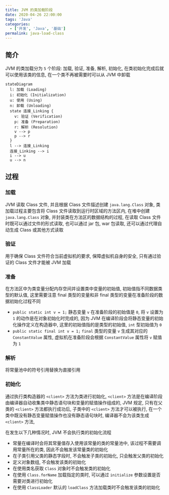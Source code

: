 ```yaml
---
title: JVM 的类加载阶段
date: 2020-04-26 22:00:00
tags: 'Java'
categories:
  - ['开发', 'Java', '基础']
permalink: java-load-class
---
```


## 简介

JVM 的类加载分为 `5` 个阶段: 加载, 验证, 准备, 解析, 初始化, 在类初始化完成后就可以使用该类的信息, 在一个类不再被需要时可以从 JVM 中卸载

```mermaid
stateDiagram
  l: 加载 (Loading)
  i: 初始化 (Initialization)
  u: 使用 (Using)
  n: 卸载 (Unloading)
  state 连接_Linking {
    v: 验证 (Verification)
    p: 准备 (Preparation)
    r: 解析 (Resolution)
    v --> p
    p --> r
  }
  l --> 连接_Linking
  连接_Linking --> i
  i --> u
  u --> n
```

## 过程

### 加载

JVM 读取 Class 文件, 并且根据 Class 文件描述创建 `java.lang.Class` 对象, 类加载过程主要包含将 Class 文件读取到运行时区域的方法区内, 在堆中创建 `java.lang.Class` 对象, 并封装类在方法区的数据结构的过程, 在读取 Class 文件时既可以通过文件的形式读取, 也可以通过 jar 包, war 包读取, 还可以通过代理自动生成 Class 或其他方式读取

### 验证

用于确保 Class 文件符合当前虚拟机的要求, 保障虚拟机自身的安全, 只有通过验证的 Class 文件才能被 JVM 加载

### 准备

在方法区中为类变量分配内存空间并设置类中变量的初始值, 初始值指不同数据类型的默认值, 这里需要注意 final 类型的变量和非 final 类型的变量在准备阶段的数据初始化过程不同

- `public static int v = 1;` 静态变量 `v` 在准备阶段的初始值是 `0`, 将 `v` 设置为 `1` 的动作是在对象初始化时完成的, 因为 JVM 在编译阶段会将静态变量的初始化操作定义在构造器中, 这里的初始值指的是类型的初始值, `int` 型初始值为 `0`
- `public static final int v = 1;` `final` 类型的变量 `v` 生成其对应的 `ConstantValue` 属性, 虚拟机在准备阶段会根据 `ConstantValue` 属性将 `v` 赋值为 `1`

### 解析

将常量池中的符号引用替换为直接引用

### 初始化

通过执行类构造器的 `<client>` 方法为类进行初始化, `<client>` 方法是在编译阶段由编译器自动收集类中静态语句块和变量的赋值操作组成的, JVM 规定, 只有在父类的 `<client>` 方法都执行成功后, 子类中的 `<client>` 方法才可以被执行, 在一个类中既没有静态变量赋值操作也没有静态语句块时, 编译器不会为该类生成 `<client>` 方法,

在发生以下几种情况时, JVM 不会执行类的初始化流程

- 常量在编译时会将其常量值存入使用该常量的类的常量池中, 该过程不需要调用常量所在的类, 因此不会触发该常量类的初始化
- 在子类引用父类的静态字段时, 不会触发子类的初始化, 只会触发父类的初始化
- 定义对象数组, 不会触发该类的初始化
- 在使用类名获取 `Class` 对象时不会触发类的初始化
- 在使用 `Class.forName` 加载指定的类时, 可以通过 `initialize` 参数设置是否需要对类进行初始化
- 在使用 `ClassLoader` 默认的 `loadClass` 方法加载类时不会触发该类的初始化
